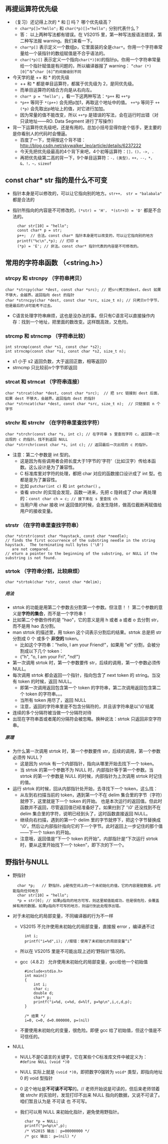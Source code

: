 ## 再提运算符优先级
* （复习）还记得上次的 * 和 [] 吗？ 哪个优先级高？
	* `char*p[]="hello";` 和 `char(*p)[]="hello";` 分别代表什么？
 	* 答： 以上两种写法都有错误。在 VS2015 里，第一种写法报语法错误，第二种写法报 warning。我们来看一下。
 	* `char*p[]` 表示定义一个数组p，它里面装的全是`char*`。你用一个字符串常量给一个装指针的数组赋值是不合乎语法的。
 	* `char(*p)[]` 表示定义一个指向`char(*)[0]`的指针p。你用一个字符串常量给一个指针赋值是有问题的，所以编译器报了 warning：
`“char (*)[0]”与“char [6]”的间接级别不同`
* 今天学的是 ++ 和 * 的优先级
	* ++ 和 * 都是单目运算符，都属于优先级为 2，是同优先级。
	* 而单目运算符的结合方向是从右向左。
	* `char* p = "hello";` ，看一下这两种写法：`*p++` 和 `++*p`
	* `*p++` 等同于 `*(p++)` 会先把p加1，再取这个地址中的值。 `++*p` 等同于 `++(*p)` 会先取出p地址上的值，对它进行加加。
	* 因为常量的值不能改变，所以 `++*p` 是错误的写法，会在运行时出错（对只读地址——RO. Data Segment 进行了写操作）
* 背一下运算符优先级吧，还是有用的。总加小括号显得你是个低手，更主要的是你看别人的代码时会懵逼。  
	* 百度了一下，觉得按这个背不错： http://blog.csdn.net/skywalker_leo/article/details/6237222
	* 今天先把优先级最高的4个背下来吧，4个初等运算符：`[]，()，->, .`
	* 再把优先级第二高的背一下，9个单目运算符：`-，(类型)，++，--，*，&，!，~，sizeof`

## const char* str 指的是什么不可变
* 指针本身是可以修改的，可以让它指向别的地方。`str++， str = "balabala"` 都是合法的
* 指针所指向的内容是不可修改的，`(*str) = 'H'， *(str+3) = 'D'` 都是不合法的。

		char str[10] = "hello";
		const char* p = str;
		p++;  // 合法。const char* 指针本身是可以改变的，可以让它指向别的地方
		printf("%c\n",*p); // 打印 e
		(*p) = 'E'; // 非法。const char* 指针代表的内容是不可修改的。

## 常用的字符串函数 （<string.h>）

### strcpy 和 strcnpy （字符串拷贝）

	char *strcpy(char *dest, const char *src); // 把src拷贝到dest，dest 如果不够大，会越界。返回指向 dest 的指针
	char *strncpy(char *dest, const char *src, size_t n); // 只拷贝n个字节，但是最后的\0可能考不过去。
* C语言处理字符串麻烦，这也是没办法的事。但只有C语言可以直接操作内存：找到一个地址，把里面的数改变。这样既高效，又危险。

### strcmp 和 strncmp （字符串比较）

	int strcmp(const char *s1, const char *s2);
	int strncmp(const char *s1, const char *s2, size_t n);
*  s1 小于 s2 返回负数，大于返回正数，相等返回0
*  strncmp 只比较前n个字节即返回

### strcat 和 strncat （字符串连接）

	char *strcat(char *dest, const char *src);  // 把 src 链接到 dest 后面，如果 dest 不够大，会越界。返回指向 dest 的指针 
	char *strncat(char *dest, const char *src, size_t n);  // 只链接前 n 个字节

### strchr 和 strrchr （在字符串里查找字符）

	char *strchr(const char *s, int c); // 在字符串 s 里查找字符 c，返回第一次出现的 c 的指针。找不到返回 NULL
	char *strrchr(const char *s, int c); // 返回最后一次出现的 c 的指针。
* 注意：第二个参数是 int 型的。
	* 这是因为有些调用者会把长度大于1字节的'字符'（比如汉字）传给本函数。这么设计是为了兼容性。
	* C 标准库里对字符的处理，都把 char 对应的函数接口设计成了 int 型。也都是是为了兼容性。
	* 比如 `putchar(int c)` 和 `int getchar()` 。
	* 查看 strchr 的实现会发现，函数一进来，先把 c 隐转成了 char 再处理的：`const char ch = c; // 接下来在 s 里查找 ch`
	* 当用户用 char 接收 int 返回值的时候，会发生隐转，做高位截断再赋值给用户的接收变量。

### strstr （在字符串里查找字符串）

	char *strstr(const char *haystack, const char *needle);
	// finds the first occurrence of the substring needle in the string haystack.  The terminating null bytes ('\0')
       are not compared.
	// eturn a pointer to the beginning of the substring, or NULL if the substring is not found.

### strtok （字符串分割，比较麻烦）

	char *strtok(char *str, const char *delim);

##### 用法
* strtok 的功能是用第二个参数去分割第一个参数。但注意！！ 第二个参数的意义是**字符的集合**，而不是一个字符串！
* 比如第二个参数你传的是 "hao"，它的意义是用 h 或者 a 或者 o 去分割 str，而不是用 hao 去分割。
* man strtok 的描述里，用 token 这个词表示分割后的结果。strtok 总是把 str 分割成 0 个 或多个 **非空的** token。
	* 比如这个字符串："hello, I am your Friend!"，如果用 "el" 分割，会被分割成以下几个 token：
	* {"h", "o, I am your Fri", "nd!"}
* 第一次调用 strtok 时，第一个参数要传 str，后续的调用，第一个参数必须传 NULL。
* 每次调用 strtok 都会返回一个指针，指向包含了 next token 的 string。当没有 token 的时候，返回 NULL。
	* 即第一次调用返回包含第一个 token 的字符串，第二次调用返回包含第二个 token 的字符串。。。
	* 当所有 token 用尽了，返回 NULL
	* 注意，返回的字符串里是不包含分隔符的，并且该字符串是以'\0'结尾 
* 连续的多个分隔符被当做一个分隔符对待
* 出现在字符串首或者尾的分隔符会被忽略。换种说法：strtok 只返回非空字符串。

##### 原理
* 为什么第一次调用 strtok 时，第一个参数要传 str，后续的调用，第一个参数必须传 NULL？
	* 这是因为 strtok 有一个内部指针，指向从哪里开始去找下一个 token。
	* 当 strtok 的第一个参数不为 NULL 时，内部指针等于第一个参数。当 strtok 的第一个参数是 NULL 的时候，内部指针为上次调用 strtok 时记住的值。
* 运行 strtok 的时候，回从内部指针处开始，去寻找下一个 token，这么找： 
	* 从左到右扫描当前的 token，遇到第一个不在 delim 集合里的字节（字符）就停下，这里就是下一个 token 的开始。 也是本次运行的返回值。但此时函数并不返回，尽管返回值已经准备好了。如果扫到了 '\0' 还没找到不在 delim 集合里的字符，说明已经到头了，这时函数直接返回 NULL。
	* 继续向右扫描，遇到的第一个 delim 里的字节就停下，把这个字节替换成 '\0'。然后让内部指针指向它的下一个字节。此时返回上一步记住的那个值——下一个 token 的开始。
	* 注意哦，返回值是“下一个 token 的开始”。内部指针是“下次运行 strtok 时，要从这里开始找下一个 token”，即下次的下一个。

## 野指针与NULL
* 野指针

		char *p;   // 野指针。p是栈空间上的一个未初始化的值，它的内容是脏数据，p可能指向任何地方
		char str[10] = "hello"; 
		*p = str[0]; // 如果p指向的地方可写，则这里赋值能成功，但是很危险，会覆盖掉有用的数据。如果p指向不可写的地方，则运行到此处程序出错。

* 对于未初始化的局部变量，不同编译器的行为不一样
	* VS2015 不允许使用未初始化的局部变量，直接报 error ，编译通不过

			int i;
			printf("i=%d",i); //报错：使用了未初始化的局部变量“i”
	* 所以在 VS2015 里是不可能出现上述的‘野指针’情况的。
	* gcc（4.8.2） 允许使用未初始化的局部变量，gcc给他一个初始值
	
			#include<stdio.h>
			int main()
			{
			    int i;  
			    char c;
			    double d;
			    char* p;
			    printf("i=%d, c=%d, d=%lf, p=%p\n",i,c,d,p);
			}
			
			/* 结果 */
			i=0, c=0, d=0.000000, p=(nil)
	* 不要使用未初始化的变量，很危险。即便 gcc 给了初始值，但这个值是不可信任的。
* NULL 
	* NULL不是C语言的关键字，它在某些个C标准库文件中被定义为： `#define NULL (void *)0`
	* NULL 实际上就是 `(void *)0`，即把数字0强转为 `void*` 类型，即指向地址 0 的 void 型指针
	* 0 这个地址是**不可读不可写**的。// 老师开始说是可读的，但后来老师领着做 strchr 的实验时，发现打印不出来 NULL 指向的数据，又说不可读了。咱们暂且认为是 不可读 也 不可写。
	* 我们可以用 NULL 来初始化指针，避免使用野指针。
	
			char *p = NULL;
			printf("p=%p\n",p);
			/* VS2015 输出： p=00000000 */
			/* gcc 输出： p=(nil) */